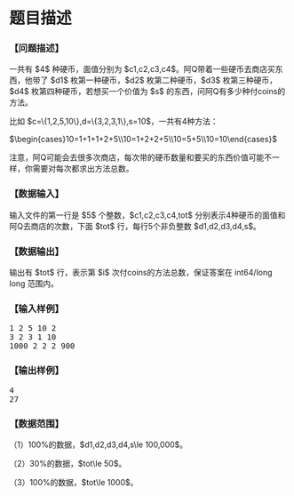 # 题目描述


<h3>
【问题描述】
</h3>
<p>
一共有 $4$ 种硬币，面值分别为 $c1,c2,c3,c4$。阿Q带着一些硬币去商店买东西，他带了 $d1$ 枚第一种硬币，$d2$ 枚第二种硬币，$d3$ 枚第三种硬币，$d4$ 枚第四种硬币，若想买一个价值为 $s$ 的东西，问阿Q有多少种付coins的方法。
</p>
<p>
比如 $c=\{1,2,5,10\},d=\{3,2,3,1\},s=10$，一共有4种方法：
</p>
<p>
$\begin{cases}10=1+1+1+2+5\\10=1+2+2+5\\10=5+5\\10=10\end{cases}$
</p>
<p>
注意，阿Q可能会去很多次商店，每次带的硬币数量和要买的东西价值可能不一样，你需要对每次都求出方法总数。
</p>
<h3>
【数据输入】
</h3>
<p>
输入文件的第一行是 $5$ 个整数，$c1,c2,c3,c4,tot$ 分别表示4种硬币的面值和阿Q去商店的次数，下面 $tot$ 行，每行5个非负整数 $d1,d2,d3,d4,s$。
</p>
<h3>
<b>【数据输出】</b> 
</h3>
<p>
输出有 $tot$ 行，表示第 $i$ 次付coins的方法总数，保证答案在 int64/long long 范围内。
</p>
<h3>
【输入样例】
</h3>
<pre>1 2 5 10 2
3 2 3 1 10
1000 2 2 2 900
</pre>
<h3>
【输出样例】
</h3>
<pre>4
27
</pre>
<h3>
【数据范围】
</h3>
<p>
（1）100%的数据，$d1,d2,d3,d4,s\le 100,000$。
</p>
<p>
（2）30%的数据，$tot\le 50$。
</p>
<p>
（3）100%的数据，$tot\le 1000$。
</p>
